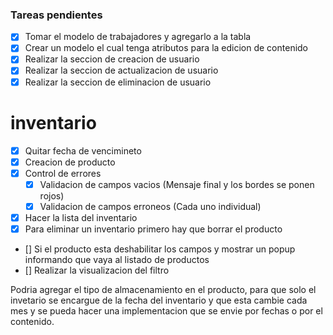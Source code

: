 ### Tareas pendientes
- [X] Tomar el modelo de trabajadores y agregarlo a la tabla
- [x] Crear un modelo el cual tenga atributos para la edicion de contenido 
- [x] Realizar la seccion de creacion de usuario
- [x] Realizar la seccion de actualizacion de usuario
- [x] Realizar la seccion de eliminacion de usuario

# inventario
- [X] Quitar fecha de vencimineto
- [X] Creacion de producto
- [X] Control de errores
    - [X] Validacion de campos vacios (Mensaje final y los bordes se ponen rojos)
    - [X] Validacion de campos erroneos (Cada uno individual)
- [X] Hacer la lista del inventario
- [X] Para eliminar un inventario primero hay que borrar el producto
- [] Si el producto esta deshabilitar los campos y mostrar un popup informando que vaya al listado de productos
- [] Realizar la visualizacion del filtro

Podria agregar el tipo de almacenamiento en el producto, para que solo el invetario se encargue de la fecha del inventario y que esta cambie cada mes y se pueda hacer una implementacion que se envie por fechas o por el contenido.